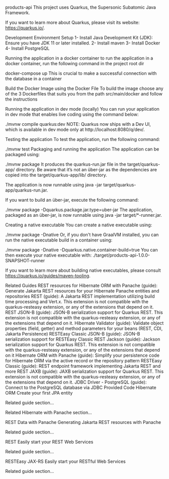 products-api
This project uses Quarkus, the Supersonic Subatomic Java Framework.

If you want to learn more about Quarkus, please visit its website: https://quarkus.io/.

Development Environment Setup
1- Install Java Development Kit (JDK): Ensure you have JDK 11 or later installed.
2- Install maven
3- Install Docker
4- Install PostgreSQL

Running the application in a docker container
to run the application in a docker container, run the following command in the project root dir

docker-compose up
This is crucial to make a successful connection with the database in a container

Build the Docker Image using the Docker File
To build the image choose any of the 3 Dockerfiles that suits you from the path src/main/docker and follow the instructions

Running the application in dev mode (locally)
You can run your application in dev mode that enables live coding using the command below:

./mvnw compile quarkus:dev
NOTE: Quarkus now ships with a Dev UI, which is available in dev mode only at http://localhost:8080/q/dev/.

Testing the application
To test the application, run the following command:

./mvnw test
Packaging and running the application
The application can be packaged using:

./mvnw package
It produces the quarkus-run.jar file in the target/quarkus-app/ directory. Be aware that it’s not an über-jar as the dependencies are copied into the target/quarkus-app/lib/ directory.

The application is now runnable using java -jar target/quarkus-app/quarkus-run.jar.

If you want to build an über-jar, execute the following command:

./mvnw package -Dquarkus.package.jar.type=uber-jar
The application, packaged as an über-jar, is now runnable using java -jar target/*-runner.jar.

Creating a native executable
You can create a native executable using:

./mvnw package -Dnative
Or, if you don't have GraalVM installed, you can run the native executable build in a container using:

./mvnw package -Dnative -Dquarkus.native.container-build=true
You can then execute your native executable with: ./target/products-api-1.0.0-SNAPSHOT-runner

If you want to learn more about building native executables, please consult https://quarkus.io/guides/maven-tooling.

Related Guides
REST resources for Hibernate ORM with Panache (guide): Generate Jakarta REST resources for your Hibernate Panache entities and repositories
REST (guide): A Jakarta REST implementation utilizing build time processing and Vert.x. This extension is not compatible with the quarkus-resteasy extension, or any of the extensions that depend on it.
REST JSON-B (guide): JSON-B serialization support for Quarkus REST. This extension is not compatible with the quarkus-resteasy extension, or any of the extensions that depend on it.
Hibernate Validator (guide): Validate object properties (field, getter) and method parameters for your beans (REST, CDI, Jakarta Persistence)
RESTEasy Classic JSON-B (guide): JSON-B serialization support for RESTEasy Classic
REST Jackson (guide): Jackson serialization support for Quarkus REST. This extension is not compatible with the quarkus-resteasy extension, or any of the extensions that depend on it
Hibernate ORM with Panache (guide): Simplify your persistence code for Hibernate ORM via the active record or the repository pattern
RESTEasy Classic (guide): REST endpoint framework implementing Jakarta REST and more
REST JAXB (guide): JAXB serialization support for Quarkus REST. This extension is not compatible with the quarkus-resteasy extension, or any of the extensions that depend on it.
JDBC Driver - PostgreSQL (guide): Connect to the PostgreSQL database via JDBC
Provided Code
Hibernate ORM
Create your first JPA entity

Related guide section...

Related Hibernate with Panache section...

REST Data with Panache
Generating Jakarta REST resources with Panache

Related guide section...

REST
Easily start your REST Web Services

Related guide section...

RESTEasy JAX-RS
Easily start your RESTful Web Services

Related guide section...
